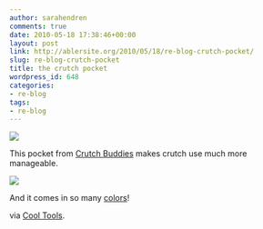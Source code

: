 ```yaml
---
author: sarahendren
comments: true
date: 2010-05-18 17:38:46+00:00
layout: post
link: http://ablersite.org/2010/05/18/re-blog-crutch-pocket/
slug: re-blog-crutch-pocket
title: the crutch pocket
wordpress_id: 648
categories:
- re-blog
tags:
- re-blog
---
```


[![](http://ablersite.files.wordpress.com/2010/05/crutch-pocket-sm.jpg)](http://ablersite.files.wordpress.com/2010/05/crutch-pocket-sm.jpg)

This pocket from [Crutch Buddies](http://www.crutchbuddies.com/crutch_pockets.php) makes crutch use much more manageable.

[![](http://ablersite.files.wordpress.com/2010/05/pocket-pocket1.jpg)](http://ablersite.files.wordpress.com/2010/05/pocket-pocket1.jpg)

And it comes in so many [colors](http://www.crutchbuddies.com/crutch_pockets.php)!

via [Cool Tools](http://www.kk.org/cooltools/archives/004382.php).
